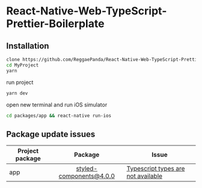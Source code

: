 # React-Native-Web-TypeScript-Prettier-Boilerplate

## Installation
```bash
clone https://github.com/ReggaePanda/React-Native-Web-TypeScript-Prettier-Boilerplate.git MyProject
cd MyProject
yarn
```

run project
```bash
yarn dev
```

open new terminal and run iOS simulator
```bash
cd packages/app && react-native run-ios
```


## Package update issues


| Project package | Package        | Issue  |
| --------------- |:-----------------------:| -----|
| app             | styled-components@4.0.0 | [Typescript types are not available](https://github.com/DefinitelyTyped/DefinitelyTyped/issues/29795) |